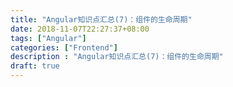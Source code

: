 ```yaml
---
title: "Angular知识点汇总(7)：组件的生命周期"
date: 2018-11-07T22:27:37+08:00
tags: ["Angular"]
categories: ["Frontend"]
description : "Angular知识点汇总(7)：组件的生命周期"
draft: true
---
```


